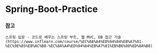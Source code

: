 # Spring-Boot-Practice

### 참고
    스프링 입문 - 코드로 배우는 스프링 부트, 웹 MVC, DB 접근 기술
    (https://www.inflearn.com/course/%EC%8A%A4%ED%94%84%EB%A7%81-%EC%9E%85%EB%AC%B8-%EC%8A%A4%ED%94%84%EB%A7%81%EB%B6%80%ED%8A%B8)
